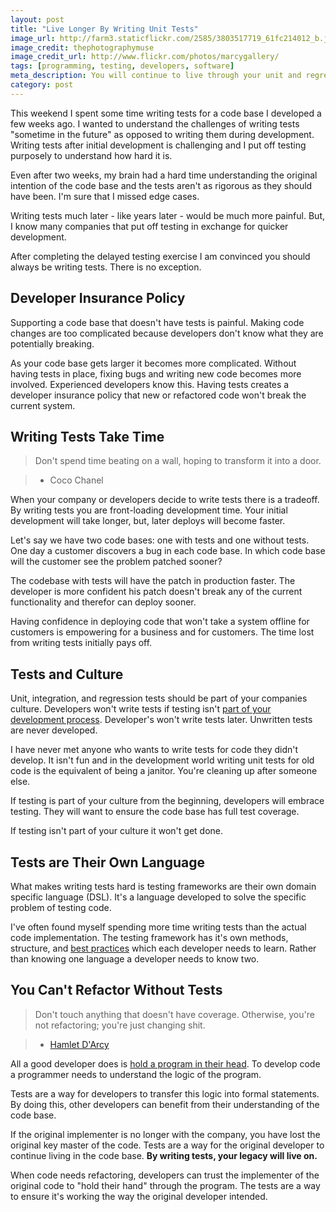 ```yaml
---
layout: post
title: "Live Longer By Writing Unit Tests"
image_url: http://farm3.staticflickr.com/2585/3803517719_61fc214012_b.jpg
image_credit: thephotographymuse
image_credit_url: http://www.flickr.com/photos/marcygallery/
tags: [programming, testing, developers, software]
meta_description: You will continue to live through your unit and regression tests after you pass away or leave a company.
category: post
---
```


This weekend I spent some time writing tests for a code base I developed a few weeks ago. I wanted to understand the challenges of writing tests "sometime in the future" as opposed to writing them during development. Writing tests after initial development is challenging and I put off testing purposely to understand how hard it is. 

Even after two weeks, my brain had a hard time understanding the  original intention of the code base and the tests aren't as rigorous as they should have been. I'm sure that I missed edge cases.

Writing tests much later - like years later - would be much more painful. But, I know many companies that put off testing in exchange for quicker development.

After completing the delayed testing exercise I am convinced you should always be writing tests. There is no exception.

## Developer Insurance Policy

Supporting a code base that doesn't have tests is painful. Making code changes are too complicated because developers don't know what they are potentially breaking.

As your code base gets larger it becomes more complicated. Without having tests in place, fixing bugs and writing new code becomes more involved. Experienced developers know this. Having tests creates a developer insurance policy that new or refactored code won't break the current system.

## Writing Tests Take Time

> Don't spend time beating on a wall, hoping to transform it into a door.

> * Coco Chanel

When your company or developers decide to write tests there is a tradeoff. By writing tests you are front-loading development time. Your initial development will take longer, but, later deploys will become faster.

Let's say we have two code bases: one with tests and one without tests. One day a customer discovers a bug in each code base. In which code base will the customer see the problem patched sooner? 

The codebase with tests will have the patch in production faster. The developer is more confident his patch doesn't break any of the current functionality and therefor can deploy sooner.

Having confidence in deploying code that won't take a system offline for customers is empowering for a business and for customers. The time lost from writing tests initially pays off.

## Tests and Culture

Unit, integration, and regression tests should be part of your companies culture. Developers won't write tests if testing isn't [part of your development process][3]. Developer's won't write tests later. Unwritten tests are never developed.

I have never met anyone who wants to write tests for code they didn't develop. It isn't fun and in the development world writing unit tests for old code is the equivalent of being a janitor. You're cleaning up after someone else.

If testing is part of your culture from the beginning, developers will embrace testing. They will want to ensure the code base has full test coverage.

If testing isn't part of your culture it won't get done.

## Tests are Their Own Language

What makes writing tests hard is testing frameworks are their own domain specific language (DSL). It's a language developed to solve the specific problem of testing code. 

I've often found myself spending more time writing tests than the actual code implementation. The testing framework has it's own methods, structure, and [best practices][1] which each developer needs to learn. Rather than knowing one language a developer needs to know two.

## You Can't Refactor Without Tests

> Don't touch anything that doesn't have coverage. Otherwise, you're not refactoring; you're just changing shit.

> * [Hamlet D'Arcy][2]

All a good developer does is [hold a program in their head][4]. To develop code a programmer needs to understand the logic of the program.

Tests are a way for developers to transfer this logic into formal statements. By doing this, other developers can benefit from their understanding of the code base.

If the original implementer is no longer with the company, you have lost the original key master of the code. Tests are a way for the original developer to continue living in the code base. __By writing tests, your legacy will live on.__ 

When code needs refactoring, developers can trust the implementer of the original code to "hold their hand" through the program. The tests are a way to ensure it's working the way the original developer intended.

[1]: http://betterspecs.org/
[2]: http://hamletdarcy.blogspot.com/2009/06/forgotten-refactorings.html
[3]: /2012/08/company-culture-is-defined-by-you-and-your-actions/ "Company Culture"
[4]: http://www.paulgraham.com/head.html
